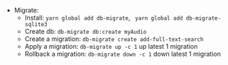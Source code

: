 
- Migrate:
    - Install: `yarn global add db-migrate`, ` yarn global add db-migrate-sqlite3`
    - Create db: `db-migrate db:create myAudio`
    - Create a migration: `db-migrate create add-full-text-search`
    - Apply a migration: `db-migrate up -c 1` up latest 1 migration
    - Rollback a migration: `db-migrate down -c 1` down latest 1 migration
